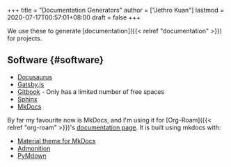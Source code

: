 +++
title = "Documentation Generators"
author = ["Jethro Kuan"]
lastmod = 2020-07-17T00:57:01+08:00
draft = false
+++

We use these to generate [documentation]({{< relref "documentation" >}}) for projects.

## Software {#software}

- [Docusaurus](https://v2.docusaurus.io/)
- [Gatsby.js](https://www.gatsbyjs.org/starters/hasura/gatsby-gitbook-starter/)
- [Gitbook](https://www.gitbook.com/) - Only has a limited number of free spaces
- [Sphinx](https://www.sphinx-doc.org/en/master/)
- [MkDocs](https://www.mkdocs.org/)

By far my favourite now is MkDocs, and I'm using it for [Org-Roam]({{< relref "org-roam" >}})'s
[documentation page](https://org-roam.readthedocs.io/en/latest/). It is built using mkdocs with:

- [Material theme for MkDocs](https://squidfunk.github.io/mkdocs-material/)
- [Admonition](https://python-markdown.github.io/extensions/admonition/)
- [PyMdown](https://squidfunk.github.io/mkdocs-material/extensions/pymdown/)
